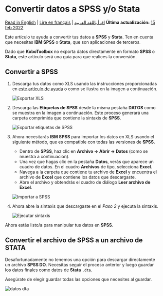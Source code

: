 # Convertir datos a SPSS y/o Stata
<a href="../converting_to_spss_and_stata.html">Read in English</a> | <a href="../fr/converting_to_spss_and_stata.html">Lire en français</a> | <a href="../ar/converting_to_spss_and_stata.html">اقرأ باللغة العربية</a>
**Última actualización:** <a href="https://github.com/kobotoolbox/docs/blob/511ea4cb3c698a4b45e7c2b4efd1af4e356e811f/source/converting_to_spss_and_stata.md" class="reference">15 feb 2022</a>

<p class="note">
  Este artículo te ayuda a convertir tus datos a <strong>SPSS</strong> y
  <strong>Stata</strong>. Ten en cuenta que necesitas
  <strong>IBM SPSS</strong> o <strong>Stata</strong>, que son aplicaciones de terceros.
</p>

Dado que **KoboToolbox** no exporta datos directamente en formato **SPSS** o **Stata**,
este artículo será una guía para que realices la conversión.

## Convertir a SPSS

1. Descarga tus datos como XLS usando las instrucciones proporcionadas en
   [este artículo de ayuda](export_download.md) o como se ilustra en la imagen
   a continuación.

    ![Exportar XLS](/images/converting_to_spss_and_stata/export_xls.gif)

2. Descarga las **Etiquetas de SPSS** desde la misma pestaña **DATOS** como se muestra en la imagen
   a continuación. Este proceso generará una carpeta comprimida que contiene la
   sintaxis de **SPSS**.

    ![Exportar etiquetas de SPSS](/images/converting_to_spss_and_stata/export_spss_labels.gif)

3. Ahora necesitarás **IBM SPSS** para importar los datos en XLS usando el siguiente
   método, que es compatible con todas las versiones de **SPSS**.

    - Dentro de **SPSS**, haz clic en **Archivo -> Abrir -> Datos** (como se muestra a continuación).
    - Una vez que hagas clic en la pestaña **Datos**, verás que aparece un cuadro de datos.
      En el cuadro **Archivos** de tipo, selecciona **Excel**.
    - Navega a la carpeta que contiene tu archivo de **Excel** y encuentra el
      archivo de **Excel** que contiene los datos que descargaste.
    - Abre el archivo y obtendrás el cuadro de diálogo **Leer archivo de Excel**.

    ![Importar a SPSS](/images/converting_to_spss_and_stata/import_into_spss.gif)

4. Ahora abre la sintaxis que descargaste en el _Paso 2_ y ejecuta la sintaxis.

    ![Ejecutar sintaxis](/images/converting_to_spss_and_stata/run_syntax.jpg)

Ahora estás listo/a para manipular tus datos en **SPSS**.

## Convertir el archivo de SPSS a un archivo de STATA

Desafortunadamente no tenemos una opción para descargar directamente un archivo **SPSS DO**.
Necesitas seguir el proceso anterior y luego guardar los datos finales como datos de
**Stata** `.dta`.

Asegúrate de elegir guardar todas las opciones que necesites al guardar.

![datos dta](/images/converting_to_spss_and_stata/dta_data.jpg)